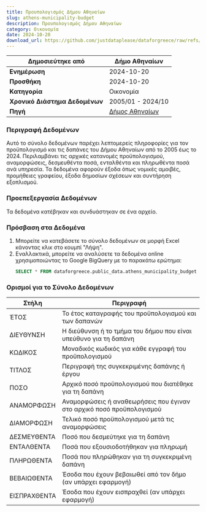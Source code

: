 ```yaml
---
title: Προυπολογισμός Δήμου Αθηναίων
slug: athens-municipality-budget
description: Προυπολογισμός Δήμου Αθηναίων
category: Οικονομία
date: 2024-10-20
download_url: https://github.com/justdataplease/dataforgreece/raw/refs/heads/main/data/athens-municipality-budget/athens-municipality-budget-greece_2024.csv.zip
---
```


| **Δημοσιεύτηκε από**           | Δήμο Αθηναίων                                                    |
|--------------------------------|------------------------------------------------------------------|
| **Ενημέρωση**                  | 2024-10-20                                                       |
| **Προσθήκη**                   | 2024-10-20                                                       |
| **Κατηγορία**                  | Οικονομία                                                        |
| **Χρονικό Διάστημα Δεδομένων** | 2005/01 - 2024/10                                                |
| **Πηγή**                       | [Δήμος Αθηναίων](https://old.cityofathens.gr/khe/proypologismos) |

### Περιγραφή Δεδομένων

Αυτό το σύνολο δεδομένων παρέχει λεπτομερείς πληροφορίες για τον προϋπολογισμό και τις δαπάνες του Δήμου Αθηναίων από το 2005 έως το 2024. Περιλαμβάνει τις αρχικές κατανομές προϋπολογισμού,
αναμορφώσεις, δεσμευθέντα ποσά, ενταλθέντα και πληρωθέντα ποσά ανά υπηρεσία. Τα δεδομένα αφορούν έξοδα όπως νομικές αμοιβές, προμήθειες γραφείου, έξοδα δημοσίων σχέσεων και συντήρηση εξοπλισμού.

### Προεπεξεργασία Δεδομένων

Τα δεδομένα κατέβηκαν και συνδυάστηκαν σε ένα αρχείο.

### Πρόσβαση στα Δεδομένα

1. Μπορείτε να κατεβάσετε το σύνολο δεδομένων σε μορφή Excel κάνοντας κλικ στο κουμπί "Λήψη".
2. Εναλλακτικά, μπορείτε να αναλύσετε τα δεδομένα online χρησιμοποιώντας το Google BigQuery με το παρακάτω ερώτημα:
   ```sql
   SELECT * FROM dataforgreece.public_data.athens_municipality_budget
   ```

### Ορισμοί για το Σύνολο Δεδομένων

| **Στήλη**    | **Περιγραφή**                                                         |
|--------------|-----------------------------------------------------------------------|
| ΈΤΟΣ        | Το έτος καταγραφής του προϋπολογισμού και των δαπανών                       |
| ΔΙΕΥΘΥΝΣΗ    | Η διεύθυνση ή το τμήμα του δήμου που είναι υπεύθυνο για τη δαπάνη           |
| ΚΩΔΙΚΟΣ     | Μοναδικός κωδικός για κάθε εγγραφή του προϋπολογισμού                        |
| ΤΙΤΛΟΣ      | Περιγραφή της συγκεκριμένης δαπάνης ή έργου                                 |
| ΠΟΣΟ        | Αρχικό ποσό προϋπολογισμού που διατέθηκε για τη δαπάνη                      |
| ΑΝΑΜΟΡΦΩΣΗ  | Αναμορφώσεις ή αναθεωρήσεις που έγιναν στο αρχικό ποσό προϋπολογισμού       |
| ΔΙΑΜΟΡΦΩΣΗ  | Τελικό ποσό προϋπολογισμού μετά τις αναμορφώσεις                            |
| ΔΕΣΜΕΥΘΕΝΤΑ | Ποσό που δεσμεύτηκε για τη δαπάνη                                           |
| ΕΝΤΑΛΘΕΝΤΑ  | Ποσά που εξουσιοδοτήθηκαν για πληρωμή                                       |
| ΠΛΗΡΩΘΕΝΤΑ  | Ποσά που πληρώθηκαν για τη συγκεκριμένη δαπάνη                              |
| ΒΕΒΑΙΩΘΕΝΤΑ | Έσοδα που έχουν βεβαιωθεί από τον δήμο (αν υπάρχει εφαρμογή)                |
| ΕΙΣΠΡΑΧΘΕΝΤΑ | Έσοδα που έχουν εισπραχθεί (αν υπάρχει εφαρμογή)                           |

